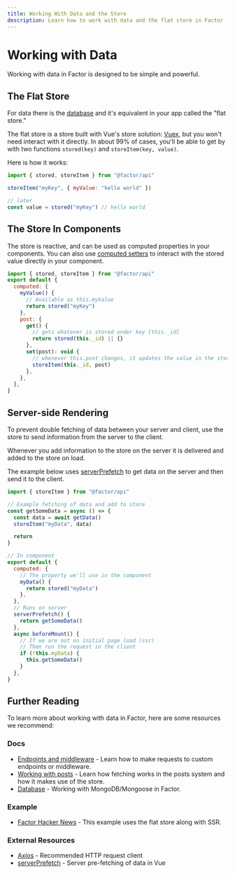 ```yaml
---
title: Working With Data and the Store
description: Learn how to work with data and the flat store in Factor
---
```


# Working with Data

Working with data in Factor is designed to be simple and powerful.

## The Flat Store

For data there is the [database](./database) and it's equivalent in your app called the "flat store."

The flat store is a store built with Vue's store solution: [Vuex](https://vuex.vuejs.org/), but you won't need interact with it directly. In about 99% of cases, you'll be able to get by with two functions `stored(key)` and `storeItem(key, value)`.

Here is how it works:

```js
import { stored, storeItem } from "@factor/api"

storeItem("myKey", { myValue: "hello world" })

// later
const value = stored("myKey") // hello world
```

## The Store In Components

The store is reactive, and can be used as computed properties in your components. You can also use [computed setters](https://vuejs.org/v2/guide/computed.html#Computed-Setter) to interact with the stored value directly in your component.

```js
import { stored, storeItem } from "@factor/api"
export default {
  computed: {
    myValue() {
      // Available as this.myValue
      return stored("myKey")
    },
    post: {
      get() {
        // gets whatever is stored under key [this._id]
        return stored(this._id) || {}
      },
      set(post): void {
        // whenever this.post changes, it updates the value in the store
        storeItem(this._id, post)
      },
    },
  },
}
```

## Server-side Rendering

To prevent double fetching of data between your server and client, use the store to send information from the server to the client.

Whenever you add information to the store on the server it is delivered and added to the store on load.

The example below uses [serverPrefetch](https://ssr.vuejs.org/api/#serverprefetch) to get data on the server and then send it to the client.

```js
import { storeItem } from "@factor/api"

// Example fetching of data and add to store
const getSomeData = async () => {
  const data = await getData()
  storeItem("myData", data)

  return
}

// In component
export default {
  computed: {
    // The property we'll use in the component
    myData() {
      return stored("myData")
    },
  },
  // Runs on server
  serverPrefetch() {
    return getSomeData()
  },
  async beforeMount() {
    // If we are not on initial page load (ssr)
    // Then run the request in the client
    if (!this.myData) {
      this.getSomeData()
    }
  },
}
```

## Further Reading

To learn more about working with data in Factor, here are some resources we recommend:

### Docs

- [Endpoints and middleware](./endpoints-and-middleware) - Learn how to make requests to custom endpoints or middleware.
- [Working with posts](./working-with-posts) - Learn how fetching works in the posts system and how it makes use of the store.
- [Database](./database) - Working with MongoDB/Mongoose in Factor.

### Example

- [Factor Hacker News](./hacker-news) - This example uses the flat store along with SSR.

### External Resources

- [Axios](https://github.com/axios/axios) - Recommended HTTP request client
- [serverPrefetch](https://ssr.vuejs.org/api/#serverprefetch) - Server pre-fetching of data in Vue
